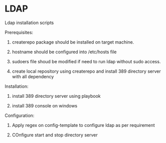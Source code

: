 # LDAP
Ldap installation scripts 


Prerequisites:

 1. createrepo package should be installed on target machine.

 2. hostname should be configured into /etc/hosts file

 3. sudoers file shoud be modified if need to run ldap without sudo access.

 4. create local repository using createrepo and install 389 directory server with all dependency


Installation:

 1. install 389 directory server using playbook 

 2. install 389 console on windows


Configuration:

 1. Apply regex on config-template to configure ldap as per requirement
 
 2. COnfigure start and stop directory server
 
 
 
 


 
